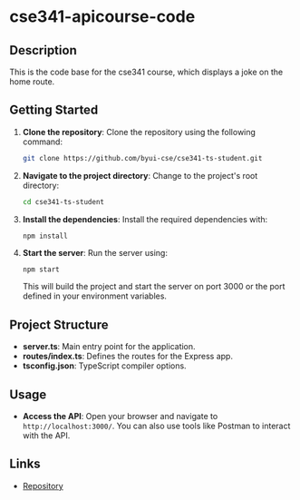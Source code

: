 # cse341-apicourse-code

## Description
This is the code base for the cse341 course, which displays a joke on the home route.

## Getting Started

1. **Clone the repository**: Clone the repository using the following command:
   ```bash
   git clone https://github.com/byui-cse/cse341-ts-student.git
   ```

2. **Navigate to the project directory**: Change to the project's root directory:
   ```bash
   cd cse341-ts-student
   ```

3. **Install the dependencies**: Install the required dependencies with:
   ```bash
   npm install
   ```

4. **Start the server**: Run the server using:
   ```
   npm start
   ```
   This will build the project and start the server on port 3000 or the port defined in your environment variables.

## Project Structure

- **server.ts**: Main entry point for the application.
- **routes/index.ts**: Defines the routes for the Express app.
- **tsconfig.json**: TypeScript compiler options.

## Usage

- **Access the API**: Open your browser and navigate to `http://localhost:3000/`. You can also use tools like Postman to interact with the API.

## Links
- [Repository](https://github.com/byui-cse/cse341-ts-student/tree/L01-class-complete)
